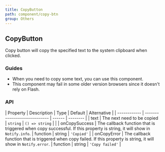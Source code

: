 ```yaml
---
title: CopyButton
path: component/copy-btn
group: Others
---
```


## CopyButton

Copy button will copy the specified text to the system clipboard when clicked.

### Guides

- When you need to copy some text, you can use this component.
- This component may fail in some older version browsers since it doesn't rely on Flash.

### API

| Property     |  Description  | Type     | Default  | Alternative |
| ------------ | ----------------------------- | ------ | -------- |
| text        | The next need to be copied | `string` \| `() => string`    |     |
| onCopySuccess | The callback function that is triggered when copy successful. If this property is string, it will show in `Notify.info`. | function \| string  | `'Copied'` |
| onCopyError   | The callback function that is triggered when copy failed. If this property is string, it will show in `Notify.error`.  | function \| string  | `'Copy failed'` |

